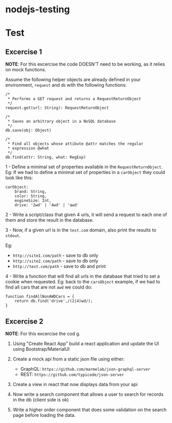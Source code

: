 # nodejs-testing
# Test

## Excercise 1

**NOTE**: For this excercise the code DOESN'T need to be working, as it relies on mock functions.

Assume the following helper objects are already defined in your environment, `request` and `db` with the following functions:

```
/*
 * Performs a GET request and returns a RequestReturnObject
 */
request.get(url: String): RequestReturnObject
```

```
/*
 * Saves an arbitrary object in a NoSQL database
 */
db.save(obj: Object)
```

```
/*
 * Find all objects whose attibute @attr matches the regular
 * expression @what
 */
db.find(attr: String, what: RegExp)
```

1 - Define a minimal set of properties available in the `RequestReturnObject`. <br>Eg: If we had to define a minimal set of properties in a `carObject` they could look like this:

```
carObject:
	brand: String,
	color: String,
	engineSize: Int,
	drive: '2wd' | '4wd' | 'awd'
```

2 - Write a script/class that given 4 urls, it will send a request to each one of them and store the result in the database.

3 - Now, if a given url is in the `test.com` domain, also print the results to `stdout`.

Eg:

- `http://site1.com/path` - save to db only
- `http://site2.com/path` - save to db only
- `http://test.com/path` - save to db and print

4 - Write a function that will find all urls in the database that tried to set a cookie when requested. Eg: back to the `carsObject` example, if we had to find all cars that are not `awd` we could do:

```
function findAllNonAWDCars = {
	return db.find('drive',/(2|4)wd/);
}
```

## Excercise 2

**NOTE**: For this excercise the cod g.

1. Using "Create React App" build a react application and update the UI using Bootstrap/MaterialUI

2. Create a mock api from a static json file using either:

   - GraphQL: `https://github.com/marmelab/json-graphql-server`
   - REST: `https://github.com/typicode/json-server`

3. Create a view in react that now displays data from your api

4. Now write a search component that allows a user to search for records in the db (client side is ok)

5. Write a higher order component that does some validation on the search page before loading the data.
